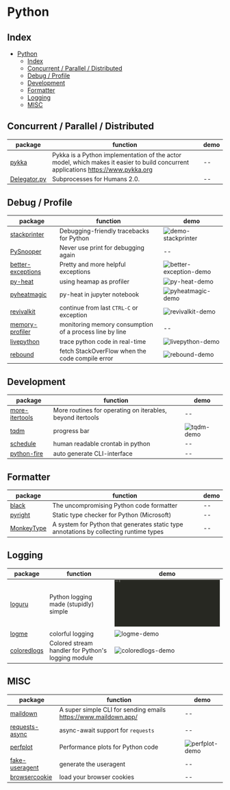 # Python

## Index

- [Python](#python)
  - [Index](#index)
  - [Concurrent / Parallel / Distributed](#concurrent--parallel--distributed)
  - [Debug / Profile](#debug--profile)
  - [Development](#development)
  - [Formatter](#formatter)
  - [Logging](#logging)
  - [MISC](#misc)

## Concurrent / Parallel / Distributed

| package | function | demo |
| ------- | -------- | ---- |
| [pykka](https://github.com/jodal/pykka) | Pykka is a Python implementation of the actor model, which makes it easier to build concurrent applications https://www.pykka.org | -- |
| [Delegator.py](https://github.com/kennethreitz/delegator.py) | Subprocesses for Humans 2.0. | -- |

## Debug / Profile

| package | function | demo |
| ------- | -------- | ---- |
| [stackprinter](https://github.com/cknd/stackprinter) | Debugging-friendly tracebacks for Python | ![demo-stackprinter](https://raw.githubusercontent.com/cknd/stackprinter/master/darkbg.png) |
| [PySnooper](https://github.com/cool-RR/pysnooper) | Never use print for debugging again | -- |
| [better-exceptions](https://github.com/Qix-/better-exceptions) | Pretty and more helpful exceptions | ![better-exception-demo](https://github.com/Qix-/better-exceptions/raw/master/screenshot.png) |
| [py-heat](https://github.com/csurfer/pyheat) | using heamap as profiler | ![py-heat-demo](https://camo.githubusercontent.com/d8c814336a1f9df72c96b55106cfda96d87f2812/687474703a2f2f692e696d6775722e636f6d2f714f65585550522e706e67) |
| [pyheatmagic](https://github.com/csurfer/pyheatmagic) | py-heat in jupyter notebook | ![pyheatmagic-demo](https://camo.githubusercontent.com/91d83aa2f68ff8f2848235cb190c99a00b74b81f/687474703a2f2f692e696d6775722e636f6d2f495574617350482e676966) |
| [revivalkit](https://github.com/moskytw/revivalkit) | continue from last `CTRL-C` or exception | ![revivalkit-demo](https://cloud.githubusercontent.com/assets/594141/11760658/916fd5aa-a0dd-11e5-8491-81dabca9f386.gif) |
| [memory-profiler](https://github.com/pythonprofilers/memory_profiler) | monitoring memory consumption of a process line by line | -- |
| [livepython](https://github.com/agermanidis/livepython) | trace python code in real-time | ![livepython-demo](https://camo.githubusercontent.com/85a3519050f3390662d93f529c548d3e72d0cae4/68747470733a2f2f692e696d6775722e636f6d2f33366f456833522e676966) |
| [rebound](https://github.com/shobrook/rebound) | fetch StackOverFlow when the code compile error | ![rebound-demo](https://github.com/shobrook/rebound/raw/master/docs/demo.gif)

## Development

| package | function | demo |
| ------- | -------- | ---- |
| [more-itertools](https://github.com/erikrose/more-itertools) | More routines for operating on iterables, beyond itertools | -- |
| [tqdm](https://github.com/tqdm/tqdm) | progress bar | ![tqdm-demo](https://raw.githubusercontent.com/tqdm/tqdm/master/images/tqdm.gif) |
| [schedule](https://github.com/dbader/schedule) | human readable crontab in python | -- |
| [python-fire](https://github.com/google/python-fire) | auto generate CLI-interface | -- |

## Formatter

| package | function | demo |
| ------- | -------- | ---- |
| [black](https://github.com/ambv/black) | The uncompromising Python code formatter | -- |
| [pyright](https://github.com/Microsoft/pyright) | Static type checker for Python (Microsoft) | -- |
| [MonkeyType](https://github.com/Instagram/MonkeyType) | A system for Python that generates static type annotations by collecting runtime types | -- |

## Logging

| package | function | demo |
| ------- | -------- | ---- |
| [loguru](https://github.com/Delgan/loguru) | Python logging made (stupidly) simple | ![loguru-demo](https://raw.githubusercontent.com/Delgan/loguru/master/docs/_static/img/demo.gif) |
| [logme](https://github.com/BNMetrics/logme) | colorful logging | ![logme-demo](https://camo.githubusercontent.com/87caa7a4db779bab89268287c75db23da80435ad/687474703a2f2f6c6f676d652e72656164746865646f63732e696f2f656e2f6c61746573742f5f696d616765732f64656d6f5f636f6c6f722e706e67) |
| [coloredlogs](https://github.com/xolox/python-coloredlogs) | Colored stream handler for Python's logging module | ![coloredlogs-demo](https://camo.githubusercontent.com/051f32c9866c6f552682955b5fde580778c63a94/68747470733a2f2f636f6c6f7265646c6f67732e72656164746865646f63732e696f2f656e2f6c61746573742f5f696d616765732f64656661756c74732e706e67) |

## MISC

| package | function | demo |
| ------- | -------- | ---- |
| [maildown](https://github.com/chris104957/maildown) | A super simple CLI for sending emails https://www.maildown.app/ | -- |
| [requests-async](https://github.com/encode/requests-async) | async-await support for `requests` | -- |
| [perfplot](https://github.com/nschloe/perfplot) | Performance plots for Python code | ![perfplot-demo](https://camo.githubusercontent.com/a81aafc5d90d2bcb965ed4d5ece67e2d93b1efdc/68747470733a2f2f6e7363686c6f652e6769746875622e696f2f70657266706c6f742f636f6e6361742e706e67) |
| [fake-useragent](https://pypi.org/project/fake-useragent/) | generate the useragent | -- |
| [browsercookie](https://bitbucket.org/richardpenman/browsercookie) | load your browser cookies | -- |
